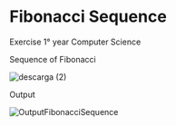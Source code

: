 # Fibonacci Sequence
Exercise 1° year Computer Science


Sequence of Fibonacci

![descarga (2)](https://user-images.githubusercontent.com/88285461/200100668-b2ae509e-49ed-46cf-a124-6f6ddb359eba.jpg)

Output

![OutputFibonacciSequence](https://user-images.githubusercontent.com/88285461/200101136-83137b93-cfb5-48e3-9fdc-f563abd47808.JPG)
